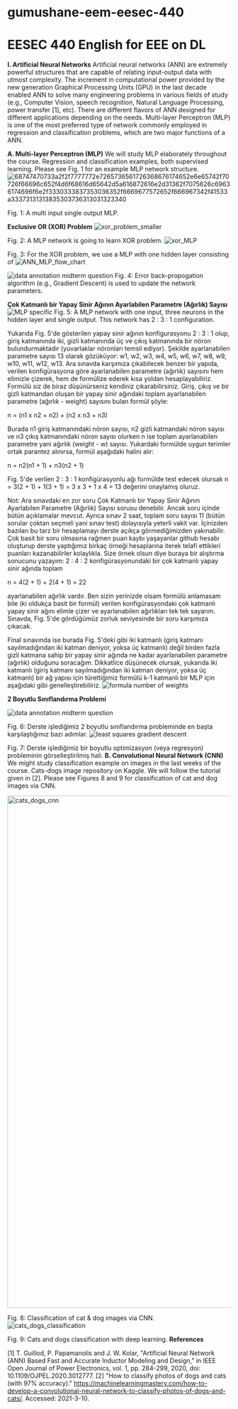# gumushane-eem-eesec-440
# EESEC 440 English for EEE on DL

**I. Artificial Neural Networks**
Artificial neural networks (ANN) are extremely powerful structures that are capable of relating input-output data with utmost complexity. The increment in computational power provided by the new generation Graphical Processing Units (GPU) in the last decade enabled ANN to solve many engineering problems in various fields of study (e.g., Computer Vision, speech recognition, Natural Language Processing, power transfer [1], etc). There are different flavors of ANN designed for different applications depending on the needs. Multi-layer Perceptron (MLP) is one of the most preferred type of network commonly employed in regression and classification problems, which are two major functions of a ANN.

**A. Multi-layer Perceptron (MLP)**
We will study MLP elaborately throughout the course. Regression and classification examples, both supervised learning. Please see Fig. 1 for an example MLP network structure.
![68747470733a2f2f7777772e7265736561726368676174652e6e65742f70726f66696c652f4d6f68616d65642d5a616872616e2d31362f7075626c69636174696f6e2f3330333837353036352f6669677572652f666967342f41533a33373131313835303736313031323340](https://user-images.githubusercontent.com/86153358/122642268-31336380-d112-11eb-9fda-3ae5f51c5140.png)

Fig. 1: A multi input single output MLP.

**Exclusive OR (XOR) Problem**
![xor_problem_smaller](https://user-images.githubusercontent.com/86153358/122642284-545e1300-d112-11eb-9390-76511575f85e.jpg)

Fig. 2: A MLP network is going to learn XOR problem.
![xor_MLP](https://user-images.githubusercontent.com/86153358/122642302-7061b480-d112-11eb-976f-269f98c0f969.jpg)

Fig. 3: For the XOR problem, we use a MLP with one hidden layer consisting of
![ANN_MLP_flow_chart](https://user-images.githubusercontent.com/86153358/122642313-840d1b00-d112-11eb-8b73-253e93061268.jpg)

![data annotation midterm question](https://user-images.githubusercontent.com/86153358/122642424-04338080-d113-11eb-98b2-6312385183c5.jpg)
Fig. 4: Error back-propogation algorithm (e.g., Gradient Descent) is used to update the network parameters.

**Çok Katmanlı bir Yapay Sinir Ağının Ayarlabilen Parametre (Ağırlık) Sayısı**
![MLP specific](https://user-images.githubusercontent.com/86153358/122642331-a010bc80-d112-11eb-9d2a-7d8d88ceed48.jpg)
Fig. 5: A MLP network with one input, three neurons in the hidden layer and single output. This network has 2 : 3 : 1 configuration.

Yukarıda Fig. 5'de gösterilen yapay sinir ağının konfigurasyonu 2 : 3 : 1 olup, giriş katmanında iki, gizli katmanında üç ve çıkış katmanında bir nöron bulundurmaktadır (yuvarlaklar nöronları temsil ediyor). Şekilde ayarlanabilen parametre sayısı 13 olarak gözüküyor: w1, w2, w3, w4, w5, w6, w7, w8, w9, w10, w11, w12, w13. Ara sınavda karşımıza çıkabilecek benzer bir yapıda, verilen konfigürasyona göre ayarlanabilen parametre (ağırlık) sayısını hem elimizle çizerek, hem de formülize ederek kısa yoldan hesaplayabiliriz. Formülü siz de biraz düşünürseniz kendiniz çıkarabilirsiniz. Giriş, çıkış ve bir gizli katmandan oluşan bir yapay sinir ağındaki toplam ayarlanabilen parametre (ağırlık - weight) sayısını bulan formül şöyle:

n = (n1 x n2 + n2) + (n2 x n3 + n3)

Burada n1 giriş katmanındaki nöron sayısı, n2 gizli katmandaki nöron sayısı ve n3 çıkış katmanındaki nöron sayısı olurken n ise toplam ayarlanabilen parametre yani ağırlık (weight - w) sayısı. Yukardaki formülde uygun terimler ortak parantez alınırsa, formül aşağıdaki halini alır:

n = n2(n1 + 1) + n3(n2 + 1)

Fig. 5'de verilen 2 : 3 : 1 konfigürasyonlu ağı formülde test edecek olursak n = 3(2 + 1) + 1(3 + 1) = 3 x 3 + 1 x 4 = 13 değerini onaylamış oluruz.

Not: Ara sınavdaki en zor soru Çok Katmanlı bir Yapay Sinir Ağının Ayarlabilen Parametre (Ağırlık) Sayısı sorusu denebilir. Ancak soru içinde bütün açıklamalar mevcut. Ayrıca sınav 2 saat, toplam soru sayısı 11 (bütün sorular çoktan seçmeli yani sınav test) dolayısıyla yeterli vakit var. İçinizden bazıları bu tarz bir hesaplamayı derste açıkça görmediğimizden yakınabilir. Çok basit bir soru olmasına rağmen puan kaybı yaşayanlar github hesabı oluşturup derste yaptığımız birkaç örneği hesaplarına iterek telafi ettikleri puanları kazanabilirler kolaylıkla. Size örnek olsun diye buraya bir alıştırma sonucunu yazayım: 2 : 4 : 2 konfigürasyonundaki bir çok katmanlı yapay sinir ağında toplam

n = 4(2 + 1) + 2(4 + 1) = 22

ayarlanabilen ağırlık vardır. Ben sizin yerinizde olsam formülü anlamasam bile (ki oldukça basit bir formül) verilen konfigürasyondaki çok katmanlı yapay sinir ağını elimle çizer ve ayarlanabilen ağırlıkları tek tek sayarım. Sınavda, Fig. 5'de gördüğümüz zorluk seviyesinde bir soru karşımıza çıkacak.

Final sınavında ise burada Fig. 5'deki gibi iki katmanlı (giriş katmanı sayılmadığından iki katman deniyor, yoksa üç katmanlı) değil birden fazla gizli katmana sahip bir yapay sinir ağında ne kadar ayarlanabilen parametre (ağırlık) olduğunu soracağım. Dikkatlice düşünecek olursak, yukarıda iki katmanlı (giriş katmanı sayılmadığından iki katman deniyor, yoksa üç katmanlı) bir ağ yapısı için türettiğimiz formülü k-1 katmanlı bir MLP için aşağıdaki gibi genelleştirebiliriz.
![formula number of weights](https://user-images.githubusercontent.com/86153358/122642351-ba4a9a80-d112-11eb-9690-7198ca1c0d90.jpg)

**2 Boyutlu Sınıflandırma Problemi**

![data annotation midterm question](https://user-images.githubusercontent.com/86153358/122642434-0bf32500-d113-11eb-997a-e907e98a1c08.jpg)

Fig. 6: Derste işlediğimiz 2 boyutlu sınıflandırma probleminde en başta karşılaştığımız bazı adımlar.
![least squares gradient descent](https://user-images.githubusercontent.com/86153358/122642452-2200e580-d113-11eb-9b83-a891ddac5e45.png)

Fig. 7: Derste işlediğimiz bir boyutlu optimizasyon (veya regresyon) probleminin görselleştirilmiş hali.
**B. Convolutional Neural Network (CNN)**
We might study classification example on images in the last weeks of the course. Cats-dogs image repository on Kaggle. We will follow the tutorial given in [2]. Please see Figures 8 and 9 for classification of cat and dog images via CNN.

<img width="1153" alt="cats_dogs_cnn" src="https://user-images.githubusercontent.com/86153358/122642482-4361d180-d113-11eb-8fd1-63a7494c9021.png">

Fig. 8: Classification of cat & dog images via CNN.
![cats_dogs_classification](https://user-images.githubusercontent.com/86153358/122642496-55dc0b00-d113-11eb-8253-4ef158fff445.gif)

Fig. 9: Cats and dogs classification with deep learning.
**References**

[1] T. Guillod, P. Papamanolis and J. W. Kolar, "Artificial Neural Network (ANN) Based Fast and Accurate Inductor Modeling and Design," in IEEE Open Journal of Power Electronics, vol. 1, pp. 284-299, 2020, doi: 10.1109/OJPEL.2020.3012777.
[2] "How to classify photos of dogs and cats (with 97% accuracy)." https://machinelearningmastery.com/how-to-develop-a-convolutional-neural-network-to-classify-photos-of-dogs-and-cats/. Accessed: 2021-3-10.
